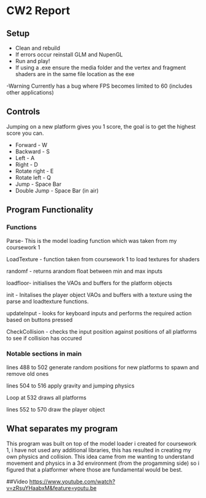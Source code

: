 # CW2 Report

## **Setup**

 - Clean and rebuild
 - If errors occur reinstall GLM and NupenGL
 - Run and play!
 - If using a .exe ensure the media folder and the vertex and fragment shaders are in the same file location as the exe
 
 -Warning Currently has a bug where FPS becomes limited to 60 (includes other applications)

## **Controls**
Jumping on a new platform gives you 1 score,
the goal is to get the highest score you can.

 - Forward - W
 - Backward - S
 - Left	- A
 - Right - D 
 - Rotate right - E
 - Rotate left - Q 
 - Jump - Space Bar
 - Double Jump	- Space Bar (in air)

## Program Functionality

### Functions
Parse- This is the model loading function which was taken from my coursework 1

LoadTexture - function taken from coursework 1 to load textures for shaders

randomf - returns arandom float between min and max inputs

loadfloor- initialises the VAOs and buffers for the platform objects

init - Initalises the player object VAOs and buffers with a texture using the parse and loadtexture functions.

updateInput - looks for keyboard inputs and performs the required action based on buttons pressed

CheckCollision - checks the input position against positions of all platforms to see if collision has occured

### Notable sections in main
lines 488 to 502 generate random positions for new platforms to spawn and remove old ones

lines 504 to 516 apply gravity and jumping physics

Loop at 532 draws all platforms

lines 552 to 570 draw the player object

## What separates my program
This program was built on top of the model loader i created for coursework 1, i have not used any additional libraries, this has resulted in creating my own physics and collision. This idea came from me wanting to understand movement and physics in a 3d environment (from the progamming side) so i figured that a platformer where those are fundamental would be best.

##Video
https://www.youtube.com/watch?v=zRsuYHaabxM&feature=youtu.be